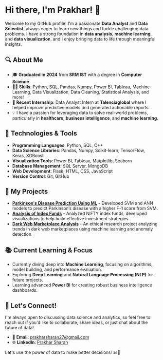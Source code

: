 # Hi there, I'm Prakhar! 👋

Welcome to my GitHub profile! I'm a passionate **Data Analyst** and **Data Scientist**, always eager to learn new things and tackle challenging data problems. I have a strong foundation in **data analysis**, **machine learning**, and **data visualization**, and I enjoy bringing data to life through meaningful insights.

## 🔍 About Me
- 🎓 **Graduated in 2024** from **SRM IST** with a degree in **Computer Science**
- 👨‍💻 **Skills**: Python, SQL, Pandas, Numpy, Power BI, Tableau, Machine Learning, Data Visualization, Data Cleaning, Statistical Analysis, and more!
- 💼 **Recent Internship**: Data Analyst Intern at **Talenciaglobal** where I helped improve predictive models and generated actionable reports.
- 💡 I have a passion for leveraging data to solve real-world problems, particularly in **healthcare**, **business intelligence**, and **machine learning**.

## 🔧 Technologies & Tools
- **Programming Languages**: Python, SQL, C++
- **Data Science Libraries**: Pandas, Numpy, Scikit-learn, TensorFlow, Keras, XGBoost
- **Visualization Tools**: Power BI, Tableau, Matplotlib, Seaborn
- **Database Management**: SQL Server, MongoDB
- **Web Development**: Flask, HTML, CSS, JavaScript
- **Version Control**: Git, GitHub

## 🌟 My Projects
- **[Parkinson's Disease Prediction Using ML](https://github.com/your-username/parkinsons-disease-prediction)** - Developed SVM and ANN models to predict Parkinson’s disease with a higher F-1 score from SVM.
- **[Analysis of Index Funds](https://github.com/your-username/index-fund-analysis)** - Analyzed NIFTY index funds, developed visualizations to help build effective investment strategies.
- **[Dark Web Marketplace Analysis](https://github.com/your-username/dark-web-marketplace-analysis)** - An ethical research project analyzing trends in dark web marketplaces using machine learning and anomaly detection.

## 📚 Current Learning & Focus
- Currently diving deep into **Machine Learning**, focusing on algorithms, model building, and performance evaluation.
- Exploring **Deep Learning** and **Natural Language Processing (NLP)** for future projects.
- Learning advanced **Power BI** for creating robust business intelligence dashboards.

## 🤝 Let's Connect!
I'm always open to discussing data science and analytics, so feel free to reach out if you'd like to collaborate, share ideas, or just chat about the future of data!

- 📧 **Email**: prakharsharan27@gmail.com
- 🌐 **LinkedIn**: [Prakhar Sharan](https://www.linkedin.com/in/prakhar-sharan/)

Let's use the power of data to make better decisions! 📊🚀

<!---
xps1/xps1 is a ✨ special ✨ repository because its `README.md` (this file) appears on your GitHub profile.
You can click the Preview link to take a look at your changes.
--->
